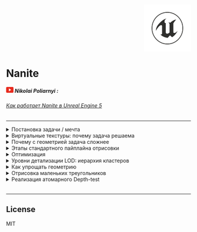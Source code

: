 <p align="right">
	<img src="resources/pictures/UnrealEngine-128x128.png" alt="Unreal Engine">
</p>

# Nanite

##### ![Youtube](resources/pictures/Youtube-20x16.png) Nikolai Poliarnyi :
###### *[Как работает Nanite в Unreal Engine 5](https://www.youtube.com/watch?v=ltUzX1IR9JI&ab_channel=NikolaiPoliarnyi)*
- - -

<details>

<summary>Постановка задачи / мечта</summary>

|  | Кино | Игры|
|:------|:------:|:------:|
| Отрисовка | Offline | Realtime ${1\over 60}$ |
| Скорость обработки | Высокое качество | Бюджет качества |
| Подготовка ассетов | **Оригинал** | **Упрощаем assets** |

> Боль игр: Упрощение assets
>> * Время людей
>> * Специфика задачи
>> * Деньги

> Боль кино: Отрисовка
>> * Не хочется долго ждать результата

##### Хотим отдать задачу «упрощение assets» движку Unreal Engine, чтобы удовлетворить все запросы

[//]: # (--- Конец вкладки: Постановка задачи ---)

<br />

</details>

<details>
<summary>Виртуальные текстуры: почему задача решаема</summary>

#### Id Tech
###### Компания, разработавшая популярные игры, засчет технологического прорыва:
> Doom, Quake, <ins>Rage</ins>

###### Они и придумали виртуальные текстуры (ранее назывались Mega Texture, прижилось Virtual Texture)

<br />

<details>
<summary>Mip Map:</summary>

<br />

<details>
<summary>

###### Наглядный пример Mip Map

</summary>

![MipMap](https://github.com/furokl/Nanite/blob/main/resources/pictures/MipMap-660x440.png)

[//]: # (--- Конец изображения: Наглядный пример Mip Map ---)

</details>

###### Есть тяжелая по тем меркам текстура ландшафта 16к х 16к
> * ! Не влезает в память видеокарты (VRAM)
> * ! Нужно перерисовывать большой обьем информации

<details>
<summary>

###### (Смотреть изображение)

</summary>

![HighResolutionN1](https://github.com/furokl/Nanite/blob/main/resources/pictures/HighResolutionN1-581x430.png)

[//]: # (--- Конец изображения: Highmap resolution №1 ---)

</details>

<br />

###### * Если объект находится далеко, он может быть не виден персонажу или являться одним пикселем
###### Напрашивается разделить ландшафт на окрестности
> * Рядом с персонажем оригинальное качество
> * По удалению от него уменьшать разрешение
###### *<ins>Mip Map</ins> - Версия текстуры у которой есть разные уровни детализации* 

<details>
<summary>

###### (Смотреть изображение)

</summary>

![HighResolutionN2](https://github.com/furokl/Nanite/blob/main/resources/pictures/HighResolutionN2-579x396.png)

[//]: # (--- Конец изображения: Highmap resolution №2 ---)

</details>

<br />

###### Это все еще не решает проблему с объемом видеопамяти (VRAM)
> ! Теперь необходимо иметь несколько сжатых версий одной и той же текстуры

<details>
<summary>

###### (Смотреть изображение)

</summary>

![HighResolutionN3](https://github.com/furokl/Nanite/blob/main/resources/pictures/HighResolutionN3-681x544.png)

[//]: # (--- Конец изображения: Highmap resolution №3 ---)

</details>

<br />

###### Тогда мы будем хранить в видеопамяти только разбитые окрестности.
> * В конечном итоге должно выйти, что объем видеопамяти равен кол-ву пикселей монитора
> * Перестаем зависить от разрешения текстуры
###### НО
> * ! Мы предполагаем, что можем автоматически определить какие части текстуры нужны
> * ! Мы предполагаем, что кто-то сам положит в видеопамять эти окрестности

<details>
<summary>

###### (Смотреть изображение)

</summary>

![HighResolutionN4](https://github.com/furokl/Nanite/blob/main/resources/pictures/HighResolutionN4-666x516.png)

[//]: # (--- Конец изображения: Highmap resolution №4 ---)

</details>

[//]: # (--- Конец вкладки: Mip Map ---)

</details>

<details>
<summary>Рендер</summary>

###### 1. Первый проход (GPU)
###### Мы смотрим на объект и проецируем его на экран
###### Чтобы скомпенсировать: чем дальше объект от игрока, тем меньше у этого объекта уровень детальности, чтобы пиксель стал сопоставим с пикселем на экране
> * Знаем размер проекции
> * Знаем уровень Mip Map

<details>
<summary>

###### (Смотреть изображение)

</summary>

![RenderN1](https://github.com/furokl/Nanite/blob/main/resources/pictures/RenderN1-590x337.png)

[//]: # (--- Конец изображения: Render №1 ---)

</details>

###### 2. Второй проход (CPU)
###### Процессор смотрит на картину: там перечислено, что нужно для построения кадра
> В Кэше хранится информация о окрестностях, что уже лежат в видеопамяти
>> Если её нет, инициализируем эту информацию.

<details>
<summary>

###### (Смотреть изображение)

</summary>

![RenderN2](https://github.com/furokl/Nanite/blob/main/resources/pictures/RenderN2-741x375.png)

[//]: # (--- Конец изображения: Render №2 ---)

</details>

###### 3. Третий проход
###### Мы гарантировали, что вся информация на картинке прогружена
###### Рисуем виртуальную текстуру на тех уровнях разрешения, на которых нужно с учетом расстояния до персонажа
> Помним, VRAM пропорционально числу пикселей на экране
###### НО
> Гарантирует ли это Readltime? ${1\over 60}$
>> * Все быстро работает за исключением ожидания подгрузки данных в VRAM (пункт 2)
>> * Повезло, если текстура влезла в оперативную память, PCI-E шина может и справится; но <ins>придется ограничивать свободу художника</ins>

<details>
<summary>

###### (Смотреть изображение)

</summary>

![RenderN3](https://github.com/furokl/Nanite/blob/main/resources/pictures/RenderN3-464x345.png)

[//]: # (--- Конец изображения: Render №3 ---)

</details>

###### Что делать?
###### Пусть инициализация подгрузки будет происходить асихронно
###### В свою очередь, прорисовка начнется сразу с тем, что есть
> * Будем всегда держать в VRAM низкодетализированную версию
>> * Если информация о окрестностях есть, заменяем низкодетализированную версию
###### *<ins>Streaming</ins> - Процесс запроса + асихронной подргузки*

[//]: # (--- Конец вкладки: Рендер ---)

</details>

<br />

[//]: # (--- Конец вкладки: Виртуальные текстуры: почему задача решаема ---)

</details>

<details>
<summary>Почему с геометрией задача сложнее</summary>

###### Есть чуйка, что мы можем применить Streaming в том числе к геометрии
###### Однако, стоит отметить, что задача связанная с геометрией не тривиально адаптируется:
> * 2D картинка фильтруема
> * Работаем с регулярной структурой нашей картинки
>> При упрощении 4 пикселя в 1, мы можем просто усреднить их цвет
###### С геометрией мы работаем с большим множеством треугольников
> * Даже если треугольники находятся рядом, мы не можем их упрощать или усреднять

[//]: # (--- Конец вкладки: Почему с геометрией задача сложнее ---)

<br />

</details>

<details>

<summary>Этапы стандартного пайплайна отрисовки</summary>

###### Рассмотрим случай стандартного OpenGL пайплайна
###### (Камера игрока смотрит на вход в пещеру)
###### Видеокарта, с наивной точки зрения, пытается проицировать ВСЮ пещеру на экран, но мы видим лишь ближайшую поверхность

<br />

###### **1. Vertex shader**

<details>
<summary>

###### (Смотреть изображение)

</summary>

![PipelineN1](https://github.com/furokl/Nanite/blob/main/resources/pictures/PipelineN1-464x250.png)

[//]: # (--- Конец изображения: Pipeline №1 ---)

</details>

###### Ближайшую поверхность мы видим из-за Frame buffer / Depth buffer, это еще один виртуальный экран:
> * Вместо цвета храним глубину (float), он же *<ins>Z / depth<</ins>*
> * Побеждает цвет с самой меньшей глубиной
###### Также изображение, находящееся за пределами угла обзора, не будет расчитываться
###### *<ins>Frustum culling</ins> - отсечение геометрии вне видимости игрока*

<br />

<details>
<summary>

###### (Смотреть изображение)

</summary>

![PipelineN2](https://github.com/furokl/Nanite/blob/main/resources/pictures/PipelineN2-218x90.png)

[//]: # (--- Конец изображения: Pipeline №2 ---)

</details>

###### **2. Rasterization**

###### *<ins>Растаризация</ins> - преобразует каждый треугольник в фрагменты (набор пикселей)*
###### У нас есть информация о трех вершинах и нам интересны пиксели находящиеся в треугольнике

<br />

###### **3. Fragment Shader**

###### *<ins>Фрагмент шейдер</ins> - обрабатывает отдельные фрагменты, строя корректное изображение*
###### Шейдер расчитывает такие параметры как:
> * Z
> * UV
> * Color
> * Lighting
>> И на выходе получаем RGB, если победили по <ins>Z-тесту</ins>

[//]: # (--- Конец вкладки: Этапы стандартного пайплайна отрисовки ---)

<br />

</details>

<details>

<summary>Оптимизация</summary>

###### ! Асимптотика Vertex shader вышла O(N), где N - число треугольников, что не может нас устраивать

<details>

<summary>Кластеризация</summary>

###### Объединим треугольники по 128, каждую такую область возьмем в Bounding Box
> * Если Box не подходит - делаем frusting culling для всех треугольников
> * Если Box частично / полностью заходит - рассматриваем треугольники более подробно

<details>
<summary>

###### (Смотреть изображение)

</summary>

![Clustering](https://github.com/furokl/Nanite/blob/main/resources/pictures/Clustering-336x393.png)

[//]: # (--- Конец изображения: Кластеризация ---)

</details>

[//]: # (--- Конец вкладки: Кластеризация ---)

</details>

<details>

<summary>Иерархический Z Buffer</summary>

###### Представим, что у нас появилось видение с различными глубинами
###### Возьмем тот же кластер Bounding Box в Depth Buffer
> * Не нужно делать Вершинный шейдер
> * Не нужно делать Растаризацию
> * ! Нужно обработать большое количество значений Z
###### Тогда продолжаем сжимать изображение до тех пор, пока не дойдем до константного значения, к примеру до 1 или 4 пикселя
> * Теперь можем осуществлять Z-Тест, если провалили проверку, эти 128 треугольников нас не интересуют
> * ! Кто дал буфер глубины?

<details>
<summary>

###### (Смотреть изображение)

</summary>

![HierarhicalBuffer](https://github.com/furokl/Nanite/blob/main/resources/pictures/HierarhicalBuffer-112x30.png)

[//]: # (--- Конец изображения: Иерархический Z Buffer ---)

</details>

###### Проекция кадров в VR:

###### Боль: при быстром движении головой, появлялись микрофризы
###### Каждый кадр - Depth Buffer + RGB
###### Будем не перерисовывать каждый кадр, а менять уже существующий, проецируя основную часть экрана
> + Плавное изображение в движении
> - Дольше отрисовка новых обьектов

<details>
<summary>

###### (Смотреть изображение)

</summary>

![VR](https://github.com/furokl/Nanite/blob/main/resources/pictures/VR-282x198.png)

[//]: # (--- Конец изображения: VR ---)

</details>

###### Точно также, как с VR: применяем иерархический Z Buffer на основе предыдущего кадра
> Удобнее запомнить, какие треугольники победили по Z-Тесту на основной части экрана

<br />

[//]: # (--- Конец вкладки: Иерархический Z Buffer ---)

</details>

<details>

<summary>Фрагментный шейдер</summary>

###### Нет смысла расчитывать UV, Color, Lighting, если не победили по Z-Тесту
###### Следовало бы разбить данный шейдер на 2 части:
> * Z-Test
> * Material (UV, Color, Lighting -> RGB)
###### Заметим, что можно оставить растаризацию на первом этапе, для этого надо знать
> * Z
> * Номер объекта
> * Номер треугольника 

[//]: # (--- Конец вкладки: ---)

</details>

[//]: # (--- Конец вкладки: Оптимизация ---)

<br />

</details>

<details>

<summary>Уровни детализации LOD: иерархия кластеров</summary>

###### Попробуем составить дерево кластеров:
###### (Прям представляем бинарное дерево, где его элементы 128 треугольников)
> * Объединяем 2 соседних кластера
> * Упрощаем в 2 раза
>> ! Проблема со швами

<details>
<summary>

###### (Смотреть изображение)

</summary>

![HierarhicalClasters](https://github.com/furokl/Nanite/blob/main/resources/pictures/HierarhicalClasters-349x175.png)

[//]: # (--- Конец изображения: Иерархия кластеров ---)

</details>

###### На границах, стыковках кластеров разной детализации будет проблема со швами - их необходимо **заморозить**
> ! Сталкиваемся с тем, что приходится замараживать все дерево на одном уровне
###### Чтобы решить проблему со швами без столь сильной заморозки, следует сделать больше детей; разные вариации кластеров
###### **Пример с Unreal Engine:**
> * Объединяем 4 соседних кластера
> * Упрощаем в 2 раза
> * Делим на 2

<details>
<summary>

###### (Смотреть изображение)

</summary>

![HierarhicalClasters](https://github.com/furokl/Nanite/blob/main/resources/pictures/HierarhicalClastersN2-491x147.png)

[//]: # (--- Конец изображения: Иерархия кластеров ---)

</details>

###### Как и с виртуальными текстурами, мы не храним всю иерархию кластеров:
> * Самую 'верхушку' помещаем в VRAM
> * Детали запрашиваем у CPU
###### Также важно: если объект принадлежит нам целиком, мы его можем объединять с другими объектами;
> Проблема со швами в этом случае не повторится

[//]: # (--- Конец вкладки: Уровни детализации LOD ---)

</details>

<details>

<summary>Как упрощать геометрию</summary>

###### Edge Collapse (Схлопывание точек)
###### QSlim, Quadric Error Metrix (QEM), 4x4 matrix Q per vertex V

<details>
<summary>

###### (Смотреть изображение)

</summary>

![SimpleGeometryN1](https://github.com/furokl/Nanite/blob/main/resources/pictures/SimpleGeometryN1-290x129.png)

[//]: # (--- Конец изображения: SimpleGeometryN1 ---)

</details>

###### Какие ребра надо схлопывать?
> Те, которые минимально ухудшат качество (нанесут минимальную ошибку)
###### *<ins>Ошибка</ins> - изменение при схлопывание ребра*
###### * Вершина - пересечение плоскостей, тогда:
###### **<ins>Ошибка</ins> - расстояние вершины до всех плоскостей** $$Error = \sum dist^2$$
> * Изначально Error = 0.0
> * Представляет собой матрицу 4x4
>> * Обладает свойством *аддитивности* - можем добавлять новые и новые плоскости

</br >

###### Как это происходит?
###### Пусть мы схлопываем две вершины в одну $$\left( V_1, V_2 \right) → V$$
###### Квадрики запоминают положение плоскостей и ошибка будет равно сумме квадриков $$\left( Q_1, Q_2 \right) → \vec{Q} = Q_1 + Q_2$$
> Ставим новую вершину не обязательно 'по серединке' (относится к изображению выше), а минимизурая значение ошибки

[//]: # (--- Конец вкладки: Как упрощать геометрию ---)

<br />

</details>

<details>

<summary>Отрисовка маленьких треугольников</summary>

###### Вспомним один из этапов пайплайна:
###### *<ins>Растаризация</ins> - преобразует каждый треугольник в фрагменты (набор пикселей)*
> * Неоходимо большие треугольники разбить на малые, чтобы привлечь как можно больше потоков
> * Маленькие разбить на более крупные, для балансировки
###### Когда у нас высокая детализация, многие треугольники сходятся в один пиксель.
###### **Можем не грузить видеокарту - сразу рисуем этот пиксель!**
> * Большие треугольники - hardware растаризатор
> * Маленькие треугольники - software растаризатор
>> * Знаем Depth
>> * Знаем Instance объекта
>> * Знаем Треугольник ID

[//]: # (--- Конец вкладки: Отрисовка маленьких треугольников ---)

<br />

</details>

<details>

###### Пусть есть два пикселя в одном месте с глубинами 
> * Z = 5, Id = 55
> * Z = 4, Id = 44
###### И пусть первым считали Id 55, Z = 5 - записываем
###### Допустим, поток (1) пока не успел полностью обработать его, затупил, просто записал в import
###### Другой поток (2) пытается записать Id 44, Z = 4 - рисует пиксель
###### И вдруг проснулся поток (1) <ins>переписал</ins> значение на 5

<details>

<summary>

###### (Смотреть изображение)

</summary>

![AtomZBuffer-248x272](https://github.com/furokl/Nanite/blob/main/resources/pictures/SimpleGeometryN1-290x129.png)

[//]: # (--- Конец изображения: SimpleGeometryN1 ---)

</details>

###### Что делать? 

###### **Unreal Engine:**
###### Разбиваем Z-тест на атомарные операции (64-bit atomics)

| 30 | 27 | 7 |
|:------:|:------:|:------:|
| Z/Depth | Index кластера (видимого) | Index треугольника |

> * Напрашивает мой вопрос: зачем, казалось бы, так много места под Z/Depth?
> * Вопрос с видео: не маловато ли места под Index кластера?
>> Ответ автора: нет ответа на этот вопрос, но можно:
>>> * Уменишь место под Z/Depth
>>> * Использовать 128-bit atomic
>>> * Сделать несколько рендер буферов

###### **Обсуждение: они делали презентацию, где на модели 128 млрд треугольников и наверняка все это не просто так**

<summary>Реализация атомарного Depth-test</summary>

[//]: # (--- Конец вкладки: Реализация атомарного Depth-test ---)

<br />

</details>

<br />

- - -

## License

MIT

[//]: # (Created on 23/12/2023)
[//]: # (By furokl)
